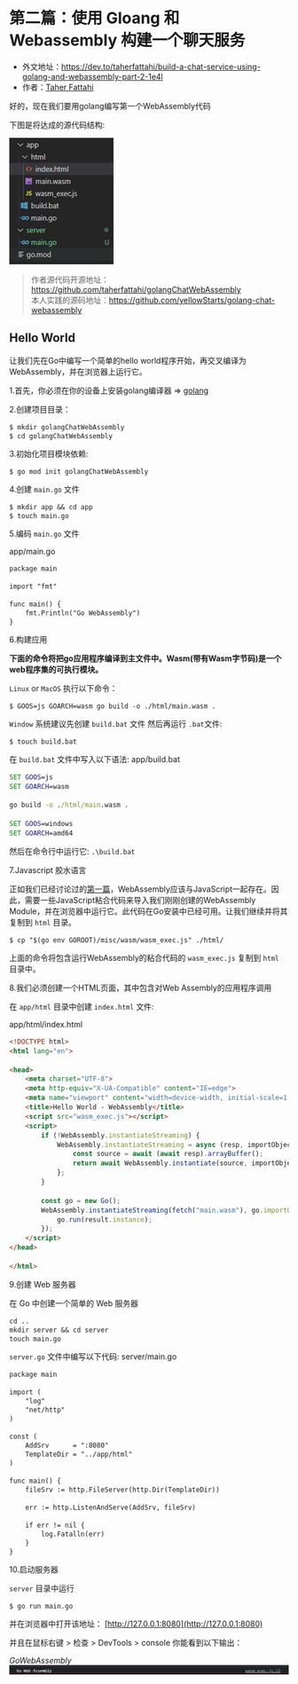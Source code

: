 # 第二篇：使用 Gloang 和 Webassembly 构建一个聊天服务

- 外文地址：https://dev.to/taherfattahi/build-a-chat-service-using-golang-and-webassembly-part-2-1e4l
- 作者：[Taher Fattahi](https://dev.to/taherfattahi)

好的，现在我们要用golang编写第一个WebAssembly代码

下图是将达成的源代码结构:

![](./images/part-2-01.png)

>作者源代码开源地址：https://github.com/taherfattahi/golangChatWebAssembly
> <br>本人实践的源码地址：https://github.com/yellowStarts/golang-chat-webassembly

## Hello World

让我们先在Go中编写一个简单的hello world程序开始，再交叉编译为WebAssembly，并在浏览器上运行它。

1.首先，你必须在你的设备上安装golang编译器 => [golang](https://go.dev/dl/)

2.创建项目目录：
```
$ mkdir golangChatWebAssembly 
$ cd golangChatWebAssembly 
```

3.初始化项目模块依赖:
```
$ go mod init golangChatWebAssembly
```

4.创建 `main.go` 文件
```
$ mkdir app && cd app
$ touch main.go
```

5.编码 `main.go` 文件
    
app/main.go
```golang
package main

import "fmt"

func main() {
    fmt.Println("Go WebAssembly")
}
```
6.构建应用

**下面的命令将把go应用程序编译到主文件中。Wasm(带有Wasm字节码)是一个web程序集的可执行模块。**

`Linux` or `MacOS` 执行以下命令：
```
$ GOOS=js GOARCH=wasm go build -o ./html/main.wasm .
```
`Window` 系统建议先创建 `build.bat` 文件 然后再运行 `.bat`文件:
```
$ touch build.bat
```
在 `build.bat` 文件中写入以下语法:
app/build.bat
```bat
SET GOOS=js
SET GOARCH=wasm

go build -o ./html/main.wasm .

SET GOOS=windows
SET GOARCH=amd64
```
然后在命令行中运行它: `.\build.bat`

7.Javascript 胶水语言

正如我们已经讨论过的[第一篇](./part-1.md)，WebAssembly应该与JavaScript一起存在。因此，需要一些JavaScript粘合代码来导入我们刚刚创建的WebAssembly Module，并在浏览器中运行它。此代码在Go安装中已经可用。让我们继续并将其复制到 `html` 目录。
```
$ cp "$(go env GOROOT)/misc/wasm/wasm_exec.js" ./html/
```
上面的命令将包含运行WebAssembly的粘合代码的 `wasm_exec.js` 复制到 `html` 目录中。

8.我们必须创建一个HTML页面，其中包含对Web Assembly的应用程序调用

在 `app/html` 目录中创建 `index.html` 文件:    

app/html/index.html
```html
<!DOCTYPE html>
<html lang="en">

<head>
    <meta charset="UTF-8">
    <meta http-equiv="X-UA-Compatible" content="IE=edge">
    <meta name="viewport" content="width=device-width, initial-scale=1.0">
    <title>Hello World - WebAssembly</title>
    <script src="wasm_exec.js"></script>
    <script>
        if (!WebAssembly.instantiateStreaming) {
            WebAssembly.instantiateStreaming = async (resp, importObject) => {
                const source = await (await resp).arrayBuffer();
                return await WebAssembly.instantiate(source, importObject);
            };
        }

        const go = new Go();
        WebAssembly.instantiateStreaming(fetch("main.wasm"), go.importObject).then(result => {
            go.run(result.instance);
        });
    </script>
</head>

</html>
```
9.创建 Web 服务器

在 Go 中创建一个简单的 Web 服务器
```
cd ..
mkdir server && cd server
touch main.go
```
`server.go` 文件中编写以下代码:
server/main.go
```golang
package main

import (
    "log"
    "net/http"
)

const (
    AddSrv      = ":8080"
    TemplateDir = "../app/html"
)

func main() {
    fileSrv := http.FileServer(http.Dir(TemplateDir))

    err := http.ListenAndServe(AddSrv, fileSrv)

    if err != nil {
        log.Fatalln(err)
    }
}
```
10.启动服务器

`server` 目录中运行
```
$ go run main.go
```
并在浏览器中打开该地址：
[http://127.0.0.1:8080](http://127.0.0.1:8080)

并且在鼠标右键 > 检查 > DevTools > console 你能看到以下输出：

$Go Web Assembly$
![](./images/part-2-02.png)